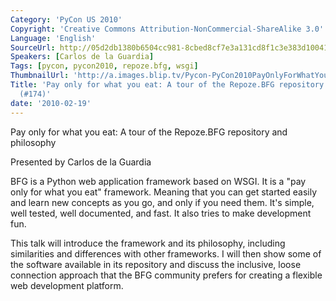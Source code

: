 ```yaml
---
Category: 'PyCon US 2010'
Copyright: 'Creative Commons Attribution-NonCommercial-ShareAlike 3.0'
Language: 'English'
SourceUrl: http://05d2db1380b6504cc981-8cbed8cf7e3a131cd8f1c3e383d10041.r93.cf2.rackcdn.com/pycon-us-2010/295_pay-only-for-what-you-eat-a-tour-of-the-repoze-bfg-repository-and-philosophy-174.m4v
Speakers: [Carlos de la Guardia]
Tags: [pycon, pycon2010, repoze.bfg, wsgi]
ThumbnailUrl: 'http://a.images.blip.tv/Pycon-PyCon2010PayOnlyForWhatYouEatATourOfTheRepozeBFGRepo556.png'
Title: 'Pay only for what you eat: A tour of the Repoze.BFG repository and philosophy
  (#174)'
date: '2010-02-19'
---
```

Pay only for what you eat: A tour of the Repoze.BFG repository and philosophy

  
Presented by Carlos de la Guardia

  
BFG is a Python web application framework based on WSGI. It is a "pay only for
what you eat" framework. Meaning that you can get started easily and learn new
concepts as you go, and only if you need them. It's simple, well tested, well
documented, and fast. It also tries to make development fun.

  
This talk will introduce the framework and its philosophy, including
similarities and differences with other frameworks. I will then show some of
the software available in its repository and discuss the inclusive, loose
connection approach that the BFG community prefers for creating a flexible web
development platform.


